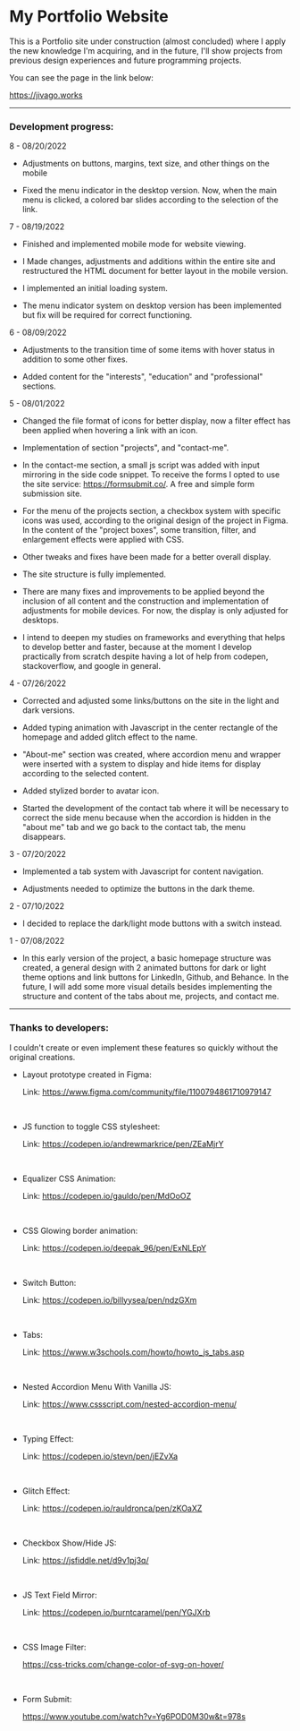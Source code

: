 # My Portfolio Website	

This is a Portfolio site under construction (almost concluded) where I apply the new knowledge I'm acquiring, and in the future, I'll show projects from previous design experiences and future programming projects.

You can see the page in the link below:

https://jivago.works



------

### Development progress:

8 - 08/20/2022

   * Adjustments on buttons, margins, text size, and other things on the mobile 

   * Fixed the menu indicator in the desktop version. Now, when the main menu is clicked, a colored bar slides according to the selection of the link.



7 - 08/19/2022

   * Finished and implemented mobile mode for website viewing.

   * I Made changes, adjustments and additions within the entire site and restructured the HTML document for better layout in the mobile version.

   * I implemented an initial loading system.

   * The menu indicator system on desktop version has been implemented but fix will be required for correct functioning.



6 - 08/09/2022

   * Adjustments to the transition time of some items with hover status in addition to some other fixes.

   * Added content for the "interests", "education" and "professional" sections.

   

5 - 08/01/2022

   * Changed the file format of icons for better display, now a filter effect has been applied when hovering a link with an icon.

   * Implementation of section "projects", and "contact-me".

   * In the contact-me section, a small js script was added with input mirroring in the side code snippet. To receive the forms I opted to use the site service: https://formsubmit.co/. A free and simple form submission site.

   * For the menu of the projects section, a checkbox system with specific icons was used, according to the original design of the project in Figma. In the content of the "project boxes", some transition, filter, and enlargement effects were applied with CSS.

   * Other tweaks and fixes have been made for a better overall display.
   * The site structure is fully implemented.
   * There are many fixes and improvements to be applied beyond the inclusion of all content and the construction and implementation of adjustments for mobile devices. For now, the display is only adjusted for desktops.

   * I intend to deepen my studies on frameworks and everything that helps to develop better and faster, because at the moment I develop practically from scratch despite having a lot of help from codepen, stackoverflow, and google in general.



4 - 07/26/2022 

   * Corrected and adjusted some links/buttons on the site in the light and dark versions.

   * Added typing animation with Javascript in the center rectangle of the homepage and added glitch effect to the name.

   * "About-me" section was created, where accordion menu and wrapper were inserted with a system to display and hide items for display according to the selected content.

   * Added stylized border to avatar icon. 

   * Started the development of the contact tab where it will be necessary to correct the side menu because when the accordion is hidden in the "about me" tab and we go back to the contact tab, the menu disappears.



3 - 07/20/2022

   * Implemented a tab system with Javascript for content navigation.

   * Adjustments needed to optimize the buttons in the dark theme.




2 - 07/10/2022
   * I decided to replace the dark/light mode buttons with a switch instead.



1 - 07/08/2022
   * In this early version of the project, a basic homepage structure was created, a general design with 2 animated buttons for dark or light theme options and link buttons for LinkedIn, Github, and Behance. In the future, I will add some more visual details besides implementing the structure and content of the tabs about me, projects, and contact me.



------

### Thanks to developers:

I couldn't create or even implement these features so quickly without the original creations.



* Layout prototype created in Figma:

  Link: https://www.figma.com/community/file/1100794861710979147

  <br>

* JS function to toggle CSS stylesheet:

  Link: https://codepen.io/andrewmarkrice/pen/ZEaMjrY

  <br>

* Equalizer CSS Animation:

  Link: https://codepen.io/gauldo/pen/MdOoOZ

  <br>

* CSS Glowing border animation:

  Link: https://codepen.io/deepak_96/pen/ExNLEpY

  <br>

* Switch Button:

  Link: https://codepen.io/billyysea/pen/ndzGXm

  <br>

* Tabs:

  Link: https://www.w3schools.com/howto/howto_js_tabs.asp

  <br>

* Nested Accordion Menu With Vanilla JS:

  Link: https://www.cssscript.com/nested-accordion-menu/

  <br>

* Typing Effect:

  Link: https://codepen.io/stevn/pen/jEZvXa

  <br>

* Glitch Effect:

  Link: https://codepen.io/rauldronca/pen/zKOaXZ

  <br>

* Checkbox Show/Hide JS:

  Link: https://jsfiddle.net/d9v1pj3q/

  <br>

* JS Text Field Mirror:

  Link: https://codepen.io/burntcaramel/pen/YGJXrb

  <br>

* CSS Image Filter:

  https://css-tricks.com/change-color-of-svg-on-hover/

  <br>

* Form Submit:

  https://www.youtube.com/watch?v=Yg6POD0M30w&t=978s
